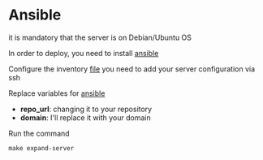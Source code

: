 # Ansible

it is mandatory that the server is on Debian/Ubuntu OS

In order to deploy, you need to install [ansible](https://docs.ansible.com/ansible/latest/installation_guide/intro_installation.html)

Configure the inventory [file](../ansible/inventory.ini) you need to add your server configuration via ssh

Replace variables for [ansible](../ansible/vars/default.yml)
- **repo_url**: changing it to your repository
- **domain**: I'll replace it with your domain

Run the command
```shell
make expand-server
```



